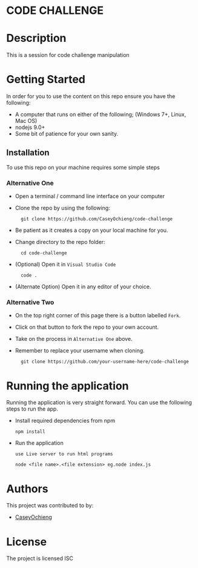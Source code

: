# CODE CHALLENGE

# Description
This is a session for code challenge manipulation


# Getting Started
In order for you to use the content on this repo ensure you have the following:

- A computer that runs on either of the following; (Windows 7+, Linux, Mac OS)
- nodejs 9.0+
- Some bit of patience for your own sanity.

## Installation

To use this repo on your machine requires some simple steps

### Alternative One

- Open a terminal / command line interface on your computer
- Clone the repo by using the following:

        git clone https://github.com/CaseyOchieng/code-challenge

- Be patient as it creates a copy on your local machine for you.
- Change directory to the repo folder:

        cd code-challenge

- (Optional) Open it in ``Visual Studio Code``

        code .

- (Alternate Option) Open it in any editor of your choice.


### Alternative Two

- On the top right corner of this page there is a button labelled ``Fork``.
- Click on that button to fork the repo to your own account.
- Take on the process in ``Alternative One`` above.
- Remember to replace your username when cloning.

        git clone https://github.com/your-username-here/code-challenge


# Running the application

Running the application is very straight forward. You can use the following steps to run the app.

- Install required dependencies from npm
      
      npm install

- Run the application
      
      use Live server to run html programs
     
      node <file name>.<file extension> eg.node index.js

# Authors
This project was contributed to by:
- [CaseyOchieng](https://github.com/otsembo/)

# License
The project is licensed ISC
